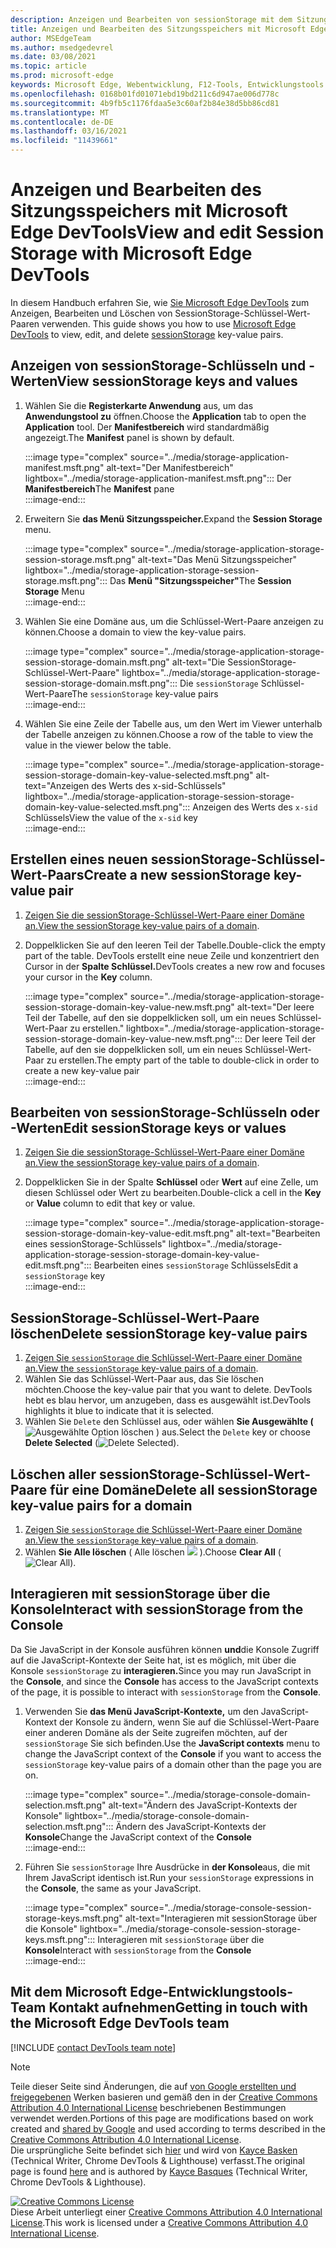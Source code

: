 ```yaml
---
description: Anzeigen und Bearbeiten von sessionStorage mit dem Sitzungsspeicherbereich und der Konsole.
title: Anzeigen und Bearbeiten des Sitzungsspeichers mit Microsoft Edge DevTools
author: MSEdgeTeam
ms.author: msedgedevrel
ms.date: 03/08/2021
ms.topic: article
ms.prod: microsoft-edge
keywords: Microsoft Edge, Webentwicklung, F12-Tools, Entwicklungstools
ms.openlocfilehash: 0168b01fd01071ebd19bd211c6d947ae006d778c
ms.sourcegitcommit: 4b9fb5c1176fdaa5e3c60af2b84e38d5bb86cd81
ms.translationtype: MT
ms.contentlocale: de-DE
ms.lasthandoff: 03/16/2021
ms.locfileid: "11439661"
---
```

<!-- Copyright Kayce Basques 

   Licensed under the Apache License, Version 2.0 (the "License");
   you may not use this file except in compliance with the License.
   You may obtain a copy of the License at

       https://www.apache.org/licenses/LICENSE-2.0

   Unless required by applicable law or agreed to in writing, software
   distributed under the License is distributed on an "AS IS" BASIS,
   WITHOUT WARRANTIES OR CONDITIONS OF ANY KIND, either express or implied.
   See the License for the specific language governing permissions and
   limitations under the License.  -->

# <a name="view-and-edit-session-storage-with-microsoft-edge-devtools"></a><span data-ttu-id="04216-104">Anzeigen und Bearbeiten des Sitzungsspeichers mit Microsoft Edge DevTools</span><span class="sxs-lookup"><span data-stu-id="04216-104">View and edit Session Storage with Microsoft Edge DevTools</span></span>  

<span data-ttu-id="04216-105">In diesem Handbuch erfahren Sie, wie [Sie Microsoft Edge DevTools][MicrosoftEdgeDevTools] zum Anzeigen, Bearbeiten und Löschen von SessionStorage-Schlüssel-Wert-Paaren verwenden. [][MDNSessionStorage]</span><span class="sxs-lookup"><span data-stu-id="04216-105">This guide shows you how to use [Microsoft Edge DevTools][MicrosoftEdgeDevTools] to view, edit, and delete [sessionStorage][MDNSessionStorage] key-value pairs.</span></span>  

## <a name="view-sessionstorage-keys-and-values"></a><span data-ttu-id="04216-106">Anzeigen von sessionStorage-Schlüsseln und -Werten</span><span class="sxs-lookup"><span data-stu-id="04216-106">View sessionStorage keys and values</span></span>  

1.  <span data-ttu-id="04216-107">Wählen Sie die **Registerkarte Anwendung** aus, um das **Anwendungstool zu** öffnen.</span><span class="sxs-lookup"><span data-stu-id="04216-107">Choose the **Application** tab to open the **Application** tool.</span></span>  <span data-ttu-id="04216-108">Der **Manifestbereich** wird standardmäßig angezeigt.</span><span class="sxs-lookup"><span data-stu-id="04216-108">The **Manifest** panel is shown by default.</span></span>  
    
    :::image type="complex" source="../media/storage-application-manifest.msft.png" alt-text="Der Manifestbereich" lightbox="../media/storage-application-manifest.msft.png":::
       <span data-ttu-id="04216-110">Der **Manifestbereich**</span><span class="sxs-lookup"><span data-stu-id="04216-110">The **Manifest** pane</span></span>  
    :::image-end:::  
    
1.  <span data-ttu-id="04216-111">Erweitern Sie **das Menü Sitzungsspeicher.**</span><span class="sxs-lookup"><span data-stu-id="04216-111">Expand the **Session Storage** menu.</span></span>  
    
    :::image type="complex" source="../media/storage-application-storage-session-storage.msft.png" alt-text="Das Menü Sitzungsspeicher" lightbox="../media/storage-application-storage-session-storage.msft.png":::
       <span data-ttu-id="04216-113">Das **Menü "Sitzungsspeicher"**</span><span class="sxs-lookup"><span data-stu-id="04216-113">The **Session Storage** Menu</span></span>  
    :::image-end:::  
    
1.  <span data-ttu-id="04216-114">Wählen Sie eine Domäne aus, um die Schlüssel-Wert-Paare anzeigen zu können.</span><span class="sxs-lookup"><span data-stu-id="04216-114">Choose a domain to view the key-value pairs.</span></span>  
    
    :::image type="complex" source="../media/storage-application-storage-session-storage-domain.msft.png" alt-text="Die SessionStorage-Schlüssel-Wert-Paare" lightbox="../media/storage-application-storage-session-storage-domain.msft.png":::
       <span data-ttu-id="04216-116">Die `sessionStorage` Schlüssel-Wert-Paare</span><span class="sxs-lookup"><span data-stu-id="04216-116">The `sessionStorage` key-value pairs</span></span>  
    :::image-end:::  
    
1.  <span data-ttu-id="04216-117">Wählen Sie eine Zeile der Tabelle aus, um den Wert im Viewer unterhalb der Tabelle anzeigen zu können.</span><span class="sxs-lookup"><span data-stu-id="04216-117">Choose a row of the table to view the value in the viewer below the table.</span></span>  
    
    :::image type="complex" source="../media/storage-application-storage-session-storage-domain-key-value-selected.msft.png" alt-text="Anzeigen des Werts des x-sid-Schlüssels" lightbox="../media/storage-application-storage-session-storage-domain-key-value-selected.msft.png":::
       <span data-ttu-id="04216-119">Anzeigen des Werts des `x-sid` Schlüssels</span><span class="sxs-lookup"><span data-stu-id="04216-119">View the value of the `x-sid` key</span></span>  
    :::image-end:::  
    
## <a name="create-a-new-sessionstorage-key-value-pair"></a><span data-ttu-id="04216-120">Erstellen eines neuen sessionStorage-Schlüssel-Wert-Paars</span><span class="sxs-lookup"><span data-stu-id="04216-120">Create a new sessionStorage key-value pair</span></span>  

1.  <span data-ttu-id="04216-121">[Zeigen Sie die sessionStorage-Schlüssel-Wert-Paare einer Domäne an.](#view-sessionstorage-keys-and-values)</span><span class="sxs-lookup"><span data-stu-id="04216-121">[View the sessionStorage key-value pairs of a domain](#view-sessionstorage-keys-and-values).</span></span>  
1.  <span data-ttu-id="04216-122">Doppelklicken Sie auf den leeren Teil der Tabelle.</span><span class="sxs-lookup"><span data-stu-id="04216-122">Double-click the empty part of the table.</span></span>  <span data-ttu-id="04216-123">DevTools erstellt eine neue Zeile und konzentriert den Cursor in der **Spalte Schlüssel.**</span><span class="sxs-lookup"><span data-stu-id="04216-123">DevTools creates a new row and focuses your cursor in the **Key** column.</span></span>  
    
    :::image type="complex" source="../media/storage-application-storage-session-storage-domain-key-value-new.msft.png" alt-text="Der leere Teil der Tabelle, auf den sie doppelklicken soll, um ein neues Schlüssel-Wert-Paar zu erstellen." lightbox="../media/storage-application-storage-session-storage-domain-key-value-new.msft.png":::
       <span data-ttu-id="04216-125">Der leere Teil der Tabelle, auf den sie doppelklicken soll, um ein neues Schlüssel-Wert-Paar zu erstellen.</span><span class="sxs-lookup"><span data-stu-id="04216-125">The empty part of the table to double-click in order to create a new key-value pair</span></span>  
    :::image-end:::  
    
## <a name="edit-sessionstorage-keys-or-values"></a><span data-ttu-id="04216-126">Bearbeiten von sessionStorage-Schlüsseln oder -Werten</span><span class="sxs-lookup"><span data-stu-id="04216-126">Edit sessionStorage keys or values</span></span>  

1.  <span data-ttu-id="04216-127">[Zeigen Sie die sessionStorage-Schlüssel-Wert-Paare einer Domäne an.](#view-sessionstorage-keys-and-values)</span><span class="sxs-lookup"><span data-stu-id="04216-127">[View the sessionStorage key-value pairs of a domain](#view-sessionstorage-keys-and-values).</span></span>  
1.  <span data-ttu-id="04216-128">Doppelklicken Sie in der Spalte **Schlüssel** oder **Wert** auf eine Zelle, um diesen Schlüssel oder Wert zu bearbeiten.</span><span class="sxs-lookup"><span data-stu-id="04216-128">Double-click a cell in the **Key** or **Value** column to edit that key or value.</span></span>  
    
    :::image type="complex" source="../media/storage-application-storage-session-storage-domain-key-value-edit.msft.png" alt-text="Bearbeiten eines sessionStorage-Schlüssels" lightbox="../media/storage-application-storage-session-storage-domain-key-value-edit.msft.png":::
       <span data-ttu-id="04216-130">Bearbeiten eines `sessionStorage` Schlüssels</span><span class="sxs-lookup"><span data-stu-id="04216-130">Edit a `sessionStorage` key</span></span>  
    :::image-end:::  
    
## <a name="delete-sessionstorage-key-value-pairs"></a><span data-ttu-id="04216-131">SessionStorage-Schlüssel-Wert-Paare löschen</span><span class="sxs-lookup"><span data-stu-id="04216-131">Delete sessionStorage key-value pairs</span></span>  

1.  <span data-ttu-id="04216-132">[Zeigen Sie `sessionStorage` die Schlüssel-Wert-Paare einer Domäne an.](#view-sessionstorage-keys-and-values)</span><span class="sxs-lookup"><span data-stu-id="04216-132">[View the `sessionStorage` key-value pairs of a domain](#view-sessionstorage-keys-and-values).</span></span>  
1.  <span data-ttu-id="04216-133">Wählen Sie das Schlüssel-Wert-Paar aus, das Sie löschen möchten.</span><span class="sxs-lookup"><span data-stu-id="04216-133">Choose the key-value pair that you want to delete.</span></span>  <span data-ttu-id="04216-134">DevTools hebt es blau hervor, um anzugeben, dass es ausgewählt ist.</span><span class="sxs-lookup"><span data-stu-id="04216-134">DevTools highlights it blue to indicate that it is selected.</span></span>  
1.  <span data-ttu-id="04216-135">Wählen Sie `Delete` den Schlüssel aus, oder wählen **Sie Ausgewählte \(** ![ Ausgewählte Option löschen ](../media/delete-icon.msft.png) \) aus.</span><span class="sxs-lookup"><span data-stu-id="04216-135">Select the `Delete` key or choose **Delete Selected** \(![Delete Selected](../media/delete-icon.msft.png)\).</span></span>  
    
## <a name="delete-all-sessionstorage-key-value-pairs-for-a-domain"></a><span data-ttu-id="04216-136">Löschen aller sessionStorage-Schlüssel-Wert-Paare für eine Domäne</span><span class="sxs-lookup"><span data-stu-id="04216-136">Delete all sessionStorage key-value pairs for a domain</span></span>  

1.  <span data-ttu-id="04216-137">[Zeigen Sie `sessionStorage` die Schlüssel-Wert-Paare einer Domäne an.](#view-sessionstorage-keys-and-values)</span><span class="sxs-lookup"><span data-stu-id="04216-137">[View the `sessionStorage` key-value pairs of a domain](#view-sessionstorage-keys-and-values).</span></span>  
1.  <span data-ttu-id="04216-138">Wählen **Sie Alle löschen** \( Alle löschen ![ ](../media/clear-icon.msft.png) \).</span><span class="sxs-lookup"><span data-stu-id="04216-138">Choose **Clear All** \(![Clear All](../media/clear-icon.msft.png)\).</span></span>  
    
## <a name="interact-with-sessionstorage-from-the-console"></a><span data-ttu-id="04216-139">Interagieren mit sessionStorage über die Konsole</span><span class="sxs-lookup"><span data-stu-id="04216-139">Interact with sessionStorage from the Console</span></span>  

<span data-ttu-id="04216-140">Da Sie JavaScript in der Konsole  ausführen können **und**die Konsole Zugriff auf die JavaScript-Kontexte der Seite hat, ist es möglich, mit über die Konsole `sessionStorage` zu **interagieren.**</span><span class="sxs-lookup"><span data-stu-id="04216-140">Since you may run JavaScript in the **Console**, and since the **Console** has access to the JavaScript contexts of the page, it is possible to interact with `sessionStorage` from the **Console**.</span></span>  

1.  <span data-ttu-id="04216-141">Verwenden Sie **das Menü JavaScript-Kontexte,**  um den JavaScript-Kontext der Konsole zu ändern, wenn Sie auf die Schlüssel-Wert-Paare einer anderen Domäne als der Seite zugreifen möchten, auf der `sessionStorage` Sie sich befinden.</span><span class="sxs-lookup"><span data-stu-id="04216-141">Use the **JavaScript contexts** menu to change the JavaScript context of the **Console** if you want to access the `sessionStorage` key-value pairs of a domain other than the page you are on.</span></span>  
    
    :::image type="complex" source="../media/storage-console-domain-selection.msft.png" alt-text="Ändern des JavaScript-Kontexts der Konsole" lightbox="../media/storage-console-domain-selection.msft.png":::
       <span data-ttu-id="04216-143">Ändern des JavaScript-Kontexts der **Konsole**</span><span class="sxs-lookup"><span data-stu-id="04216-143">Change the JavaScript context of the **Console**</span></span>  
    :::image-end:::  
    
1.  <span data-ttu-id="04216-144">Führen Sie `sessionStorage` Ihre Ausdrücke in **der Konsole**aus, die mit Ihrem JavaScript identisch ist.</span><span class="sxs-lookup"><span data-stu-id="04216-144">Run your `sessionStorage` expressions in the **Console**, the same as your JavaScript.</span></span>  
    
    :::image type="complex" source="../media/storage-console-session-storage-keys.msft.png" alt-text="Interagieren mit sessionStorage über die Konsole" lightbox="../media/storage-console-session-storage-keys.msft.png":::
       <span data-ttu-id="04216-146">Interagieren mit `sessionStorage` über die **Konsole**</span><span class="sxs-lookup"><span data-stu-id="04216-146">Interact with `sessionStorage` from the **Console**</span></span>  
    :::image-end:::  
    
## <a name="getting-in-touch-with-the-microsoft-edge-devtools-team"></a><span data-ttu-id="04216-147">Mit dem Microsoft Edge-Entwicklungstools-Team Kontakt aufnehmen</span><span class="sxs-lookup"><span data-stu-id="04216-147">Getting in touch with the Microsoft Edge DevTools team</span></span>  

[!INCLUDE [contact DevTools team note](../includes/contact-devtools-team-note.md)]  

<!-- links -->  

[MicrosoftEdgeDevTools]: ../../devtools-guide-chromium/index.md "Microsoft Edge (Chromium) Entwicklertools | Microsoft Docs"  

[MDNSessionStorage]: https://developer.mozilla.org/docs/Web/API/Window/sessionStorage "Window.sessionStorage | MDN"  

> [!NOTE]
> <span data-ttu-id="04216-150">Teile dieser Seite sind Änderungen, die auf [von Google erstellten und freigegebenen][GoogleSitePolicies] Werken basieren und gemäß den in der [Creative Commons Attribution 4.0 International License][CCA4IL] beschriebenen Bestimmungen verwendet werden.</span><span class="sxs-lookup"><span data-stu-id="04216-150">Portions of this page are modifications based on work created and [shared by Google][GoogleSitePolicies] and used according to terms described in the [Creative Commons Attribution 4.0 International License][CCA4IL].</span></span>  
> <span data-ttu-id="04216-151">Die ursprüngliche Seite befindet sich [hier](https://developers.google.com/web/tools/chrome-devtools/storage/sessionstorage) und wird von [Kayce Basken][KayceBasques] \(Technical Writer, Chrome DevTools \& Lighthouse\) verfasst.</span><span class="sxs-lookup"><span data-stu-id="04216-151">The original page is found [here](https://developers.google.com/web/tools/chrome-devtools/storage/sessionstorage) and is authored by [Kayce Basques][KayceBasques] \(Technical Writer, Chrome DevTools \& Lighthouse\).</span></span>  

[![Creative Commons License][CCby4Image]][CCA4IL]  
<span data-ttu-id="04216-153">Diese Arbeit unterliegt einer [Creative Commons Attribution 4.0 International License][CCA4IL].</span><span class="sxs-lookup"><span data-stu-id="04216-153">This work is licensed under a [Creative Commons Attribution 4.0 International License][CCA4IL].</span></span>  

[CCA4IL]: https://creativecommons.org/licenses/by/4.0  
[CCby4Image]: https://i.creativecommons.org/l/by/4.0/88x31.png  
[GoogleSitePolicies]: https://developers.google.com/terms/site-policies  
[KayceBasques]: https://developers.google.com/web/resources/contributors/kaycebasques  
